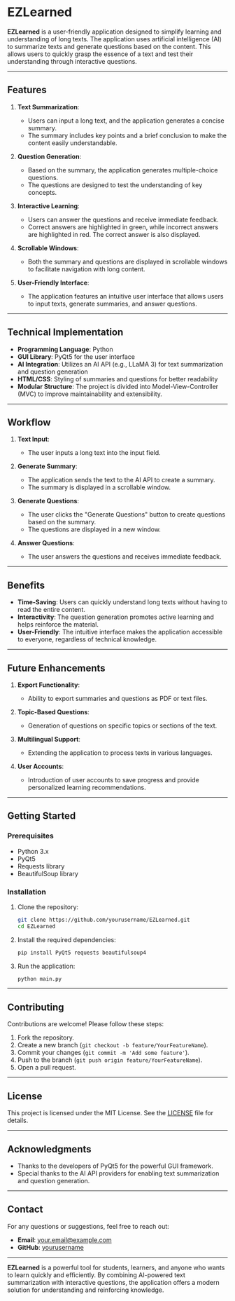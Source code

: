 # **EZLearned**

**EZLearned** is a user-friendly application designed to simplify learning and understanding of long texts. The application uses artificial intelligence (AI) to summarize texts and generate questions based on the content. This allows users to quickly grasp the essence of a text and test their understanding through interactive questions.

---

## **Features**

1. **Text Summarization**:
   - Users can input a long text, and the application generates a concise summary.
   - The summary includes key points and a brief conclusion to make the content easily understandable.

2. **Question Generation**:
   - Based on the summary, the application generates multiple-choice questions.
   - The questions are designed to test the understanding of key concepts.

3. **Interactive Learning**:
   - Users can answer the questions and receive immediate feedback.
   - Correct answers are highlighted in green, while incorrect answers are highlighted in red. The correct answer is also displayed.

4. **Scrollable Windows**:
   - Both the summary and questions are displayed in scrollable windows to facilitate navigation with long content.

5. **User-Friendly Interface**:
   - The application features an intuitive user interface that allows users to input texts, generate summaries, and answer questions.

---

## **Technical Implementation**

- **Programming Language**: Python
- **GUI Library**: PyQt5 for the user interface
- **AI Integration**: Utilizes an AI API (e.g., LLaMA 3) for text summarization and question generation
- **HTML/CSS**: Styling of summaries and questions for better readability
- **Modular Structure**: The project is divided into Model-View-Controller (MVC) to improve maintainability and extensibility.

---

## **Workflow**

1. **Text Input**:
   - The user inputs a long text into the input field.

2. **Generate Summary**:
   - The application sends the text to the AI API to create a summary.
   - The summary is displayed in a scrollable window.

3. **Generate Questions**:
   - The user clicks the "Generate Questions" button to create questions based on the summary.
   - The questions are displayed in a new window.

4. **Answer Questions**:
   - The user answers the questions and receives immediate feedback.

---

## **Benefits**

- **Time-Saving**: Users can quickly understand long texts without having to read the entire content.
- **Interactivity**: The question generation promotes active learning and helps reinforce the material.
- **User-Friendly**: The intuitive interface makes the application accessible to everyone, regardless of technical knowledge.

---

## **Future Enhancements**

1. **Export Functionality**:
   - Ability to export summaries and questions as PDF or text files.

2. **Topic-Based Questions**:
   - Generation of questions on specific topics or sections of the text.

3. **Multilingual Support**:
   - Extending the application to process texts in various languages.

4. **User Accounts**:
   - Introduction of user accounts to save progress and provide personalized learning recommendations.

---

## **Getting Started**

### **Prerequisites**

- Python 3.x
- PyQt5
- Requests library
- BeautifulSoup library

### **Installation**

1. Clone the repository:
   ```bash
   git clone https://github.com/yourusername/EZLearned.git
   cd EZLearned
   ```

2. Install the required dependencies:
   ```bash
   pip install PyQt5 requests beautifulsoup4
   ```

3. Run the application:
   ```bash
   python main.py
   ```

---

## **Contributing**

Contributions are welcome! Please follow these steps:

1. Fork the repository.
2. Create a new branch (`git checkout -b feature/YourFeatureName`).
3. Commit your changes (`git commit -m 'Add some feature'`).
4. Push to the branch (`git push origin feature/YourFeatureName`).
5. Open a pull request.

---

## **License**

This project is licensed under the MIT License. See the [LICENSE](LICENSE) file for details.

---

## **Acknowledgments**

- Thanks to the developers of PyQt5 for the powerful GUI framework.
- Special thanks to the AI API providers for enabling text summarization and question generation.

---

## **Contact**

For any questions or suggestions, feel free to reach out:

- **Email**: your.email@example.com
- **GitHub**: [yourusername](https://github.com/yourusername)

---

**EZLearned** is a powerful tool for students, learners, and anyone who wants to learn quickly and efficiently. By combining AI-powered text summarization with interactive questions, the application offers a modern solution for understanding and reinforcing knowledge.
